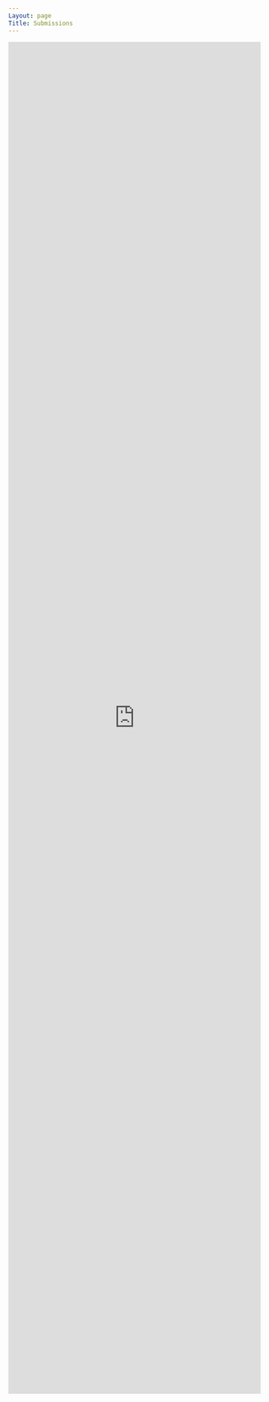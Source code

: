 ```yaml
---
Layout: page
Title: Submissions
---
```


<iframe src="https://docs.google.com/forms/d/e/1FAIpQLSdFvWdc4YrrjfUgmfG6wwJPT04vQrCWURncUE4M71qAfy43LQ/viewform?embedded=true" width="100%" height="2700" frameborder="0" marginheight="0" marginwidth="0">Loading...</iframe>
